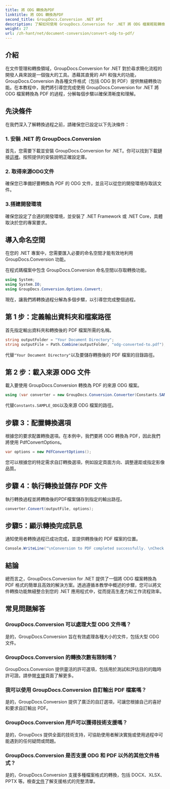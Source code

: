 ```yaml
---
title: 將 ODG 轉換為PDF
linktitle: 將 ODG 轉換為PDF
second_title: GroupDocs.Conversion .NET API
description: 了解如何使用 GroupDocs.Conversion for .NET 將 ODG 檔案輕鬆轉換為 PDF。增強您的文件管理能力。
weight: 27
url: /zh-hant/net/document-conversion/convert-odg-to-pdf/
---
```

## 介紹
在文件管理和轉換領域，GroupDocs.Conversion for .NET 對於尋求簡化流程的開發人員來說是一個強大的工具。憑藉其直覺的 API 和強大的功能，GroupDocs.Conversion 為各種文件格式（包括 ODG 到 PDF）提供無縫轉換功能。在本教程中，我們將引導您完成使用 GroupDocs.Conversion for .NET 將 ODG 檔案轉換為 PDF 的過程，分解每個步驟以確保清晰度和理解。
## 先決條件
在我們深入了解轉換過程之前，請確保您已設定以下先決條件：
### 1. 安裝 .NET 的 GroupDocs.Conversion
首先，您需要下載並安裝 GroupDocs.Conversion for .NET。你可以找到下載鏈接[這裡](https://releases.groupdocs.com/conversion/net/)。按照提供的安裝說明正確設定庫。
### 2. 取得來源ODG文件
確保您已準備好要轉換為 PDF 的 ODG 文件，並且可以從您的開發環境存取該文件。
### 3.搭建開發環境
確保您設定了合適的開發環境，並安裝了 .NET Framework 或 .NET Core，具體取決於您的專案要求。

## 導入命名空間
在您的 .NET 專案中，您需要匯入必要的命名空間才能有效地利用 GroupDocs.Conversion 功能。

在程式碼檔案中包含 GroupDocs.Conversion 命名空間以存取轉換功能。
```csharp
using System;
using System.IO;
using GroupDocs.Conversion.Options.Convert;
```

現在，讓我們將轉換過程分解為多個步驟，以引導您完成整個過程。
## 第 1 步：定義輸出資料夾和檔案路徑
首先指定輸出資料夾和轉換後的 PDF 檔案所需的名稱。
```csharp
string outputFolder = "Your Document Directory";
string outputFile = Path.Combine(outputFolder, "odg-converted-to.pdf");
```
代替`"Your Document Directory"`以及要儲存轉換後的 PDF 檔案的目錄路徑。
## 第 2 步：載入來源 ODG 文件
載入要使用 GroupDocs.Conversion 轉換為 PDF 的來源 ODG 檔案。
```csharp
using (var converter = new GroupDocs.Conversion.Converter(Constants.SAMPLE_ODG))
```
代替`Constants.SAMPLE_ODG`以及來源 ODG 檔案的路徑。
## 步驟 3：配置轉換選項
根據您的要求配置轉換選項。在本例中，我們要將 ODG 轉換為 PDF，因此我們將使用 PdfConvertOptions。
```csharp
var options = new PdfConvertOptions();
```
您可以根據您的特定需求自訂轉換選項，例如設定頁面方向、調整邊距或指定影像品質。
## 步驟 4：執行轉換並儲存 PDF 文件
執行轉換過程並將轉換後的PDF檔案儲存到指定的輸出路徑。
```csharp
converter.Convert(outputFile, options);
```
## 步驟5：顯示轉換完成訊息
通知使用者轉換過程已成功完成，並提供轉換後的 PDF 檔案的位置。
```csharp
Console.WriteLine("\nConversion to PDF completed successfully. \nCheck output in {0}", outputFolder);
```

## 結論
總而言之，GroupDocs.Conversion for .NET 提供了一個將 ODG 檔案轉換為 PDF 格式的簡單且高效的解決方案。透過遵循本教學中概述的步驟，您可以將文件轉換功能無縫整合到您的 .NET 應用程式中，從而提高生產力和工作流程效率。
## 常見問題解答
### GroupDocs.Conversion 可以處理大型 ODG 文件嗎？
是的，GroupDocs.Conversion 旨在有效處理各種大小的文件，包括大型 ODG 文件。
### GroupDocs.Conversion 的轉換次數有限制嗎？
 GroupDocs.Conversion 提供靈活的許可選項，包括用於測試和評估目的的臨時許可證。請參閱[支援](https://forum.groupdocs.com/c/conversion/11)頁面了解更多。
### 我可以使用 GroupDocs.Conversion 自訂輸出 PDF 檔案嗎？
是的，GroupDocs.Conversion 提供了廣泛的自訂選項，可讓您根據自己的喜好和要求自訂輸出 PDF。
### GroupDocs.Conversion 用戶可以獲得技術支援嗎？
是的，GroupDocs 提供全面的技術支持，可協助使用者解決實施或使用過程中可能遇到的任何疑問或問題。
### GroupDocs.Conversion 是否支援 ODG 和 PDF 以外的其他文件格式？
是的，GroupDocs.Conversion 支援多種檔案格式的轉換，包括 DOCX、XLSX、PPTX 等。檢查[文件](https://tutorials.groupdocs.com/conversion/net/)了解支援格式的完整清單。